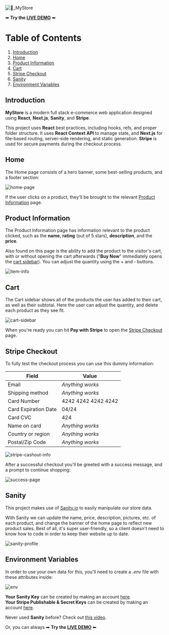 ![🛒_MyStore](https://user-images.githubusercontent.com/43575081/176933310-6433ca1e-a6b8-4180-b9bd-d97b414d3196.png)

➡ **Try the [LIVE DEMO](https://my-store-phi.vercel.app/)** ⬅

# Table of Contents
1. [Introduction](#introduction)
2. [Home](#home)
3. [Product Information](#product)
4. [Cart](#cart)
5. [Stripe Checkout](#stripe)
6. [Sanity](#sanity)
7. [Environment Variables](#env)

## Introduction <a name="introduction"/>
**MyStore** is a modern full stack e-commerce web application designed using **React**, **Next.js**, **Sanity**, and **Stripe**.  

This project uses **React** best practices, including hooks, refs, and proper folder structure. It uses **React Context API** to manage state, and **Next.js** for file-based routing, server-side rendering, and static generation. **Stripe** is used for secure payments during the checkout process. 

## Home <a name="home"/>

The Home page consists of a hero banner, some best-selling products, and a footer section: 

![home-page](https://user-images.githubusercontent.com/43575081/176943993-443ac416-bee3-47b9-be00-c14ee21685c1.png)

If the user clicks on a product, they'll be brought to the relevant [Product Information](#product) page. 


## Product Information <a name="product"/>

The Product Information page has information relevant to the product clicked, such as the **name**, **rating** (out of 5 stars), **description**, and the **price**.

Also found on this page is the ability to add the product to the visitor's cart, with or without opening the cart afterwards ("**Buy Now**" immediately opens the [cart sidebar](#cart)). You can adjust the quantity using the + and - buttons. 

![item-info](https://user-images.githubusercontent.com/43575081/176944015-beec29d4-67f5-46ee-ab4d-7ad4418ae3b5.png)

 
## Cart <a name="cart"/>

The Cart sidebar shows all of the products the user has added to their cart, as well as their subtotal. Here the user can adjust the quantity, and delete each product as they see fit. 

![cart-sidebar](https://user-images.githubusercontent.com/43575081/176944029-5798b2b8-a3de-4c3f-a668-d44509fe11f7.png)

When you're ready you can hit **Pay with Stripe** to open the [Stripe Checkout](#stripe) page. 


## Stripe Checkout <a name="stripe"/>
To fully test the checkout process you can use this dummy information:

| Field | Value |
| ----------- | ----------- |
| Email | _Anything works_ |
| Shipping method | _Anything works_  | 
| Card Number | 4242 4242 4242 4242| 
| Card Expiration Date | 04/24 | 
| Card CVC | 424 | 
| Name on card | _Anything works_  | 
| Country or region | _Anything works_  | 
| Postal/Zip Code | _Anything works_  | 


![stripe-cashout-info](https://user-images.githubusercontent.com/43575081/176944125-58f8e253-0740-4883-8b50-88f5e461efd7.png)

After a successful checkout you'll be greeted with a success message, and a prompt to continue shopping: 

![success-page](https://user-images.githubusercontent.com/43575081/176944127-dd6b1091-c18e-45ed-bd83-f1ca51b1b35f.png)

## Sanity <a name="sanity"/>

This project makes use of [Sanity.io](https://www.sanity.io/) to easily manipulate our store data. 

With Sanity we can update the name, price, description, pictures, etc. of each product, and change the banner of the home page to reflect new product sales. Best of all, it's super user-friendly, so a client doesn't need to know how to code in order to keep their website up to date. 

![sanity-profile](https://user-images.githubusercontent.com/43575081/176944277-ed7211c6-5781-4f59-bc0f-36b2eaf90fb9.png)


## Environment Variables <a name="env"/>

In order to use your own data for this, you'll need to create a _.env_ file with these attributes inside: 

![env](https://user-images.githubusercontent.com/43575081/176936650-f31e6795-8a15-4c0d-bc96-7d19945347ac.png)

**Your Sanity Key** can be created by making an account [here](https://www.sanity.io/). <br/>
**Your Stripe Publishable & Secret Keys** can be created by making an account [here](https://stripe.com/en-ca).

Never used **Sanity** before? Check out [this video](https://www.youtube.com/watch?v=2ceM_tSus_M). 

Or, you can always ➡ **Try the [LIVE DEMO](https://my-store-phi.vercel.app/)** ⬅ 
